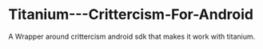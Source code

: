 Titanium---Crittercism-For-Android
==================================

A Wrapper around crittercism android sdk that makes it work with titanium.
